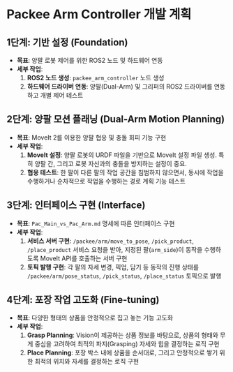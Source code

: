 # Packee Arm Controller 개발 계획

## 1단계: 기반 설정 (Foundation)
- **목표**: 양팔 로봇 제어를 위한 ROS2 노드 및 하드웨어 연동
- **세부 작업**:
  1. **ROS2 노드 생성**: `packee_arm_controller` 노드 생성
  2. **하드웨어 드라이버 연동**: 양팔(Dual-Arm) 및 그리퍼의 ROS2 드라이버를 연동하고 개별 제어 테스트

## 2단계: 양팔 모션 플래닝 (Dual-Arm Motion Planning)
- **목표**: MoveIt 2를 이용한 양팔 협응 및 충돌 회피 기능 구현
- **세부 작업**:
  1. **MoveIt 설정**: 양팔 로봇의 URDF 파일을 기반으로 MoveIt 설정 파일 생성. 특히 양팔 간, 그리고 로봇 자신과의 충돌을 방지하는 설정이 중요.
  2. **협응 테스트**: 한 팔이 다른 팔의 작업 공간을 침범하지 않으면서, 동시에 작업을 수행하거나 순차적으로 작업을 수행하는 경로 계획 기능 테스트

## 3단계: 인터페이스 구현 (Interface)
- **목표**: `Pac_Main_vs_Pac_Arm.md` 명세에 따른 인터페이스 구현
- **세부 작업**:
  1. **서비스 서버 구현**: `/packee/arm/move_to_pose`, `/pick_product`, `/place_product` 서비스 요청을 받아, 지정된 팔(`arm_side`)이 동작을 수행하도록 MoveIt API를 호출하는 서버 구현
  2. **토픽 발행 구현**: 각 팔의 자세 변경, 픽업, 담기 등 동작의 진행 상태를 `/packee/arm/pose_status`, `/pick_status`, `/place_status` 토픽으로 발행

## 4단계: 포장 작업 고도화 (Fine-tuning)
- **목표**: 다양한 형태의 상품을 안정적으로 집고 놓는 기능 고도화
- **세부 작업**:
  1. **Grasp Planning**: Vision이 제공하는 상품 정보를 바탕으로, 상품의 형태와 무게 중심을 고려하여 최적의 파지(Grasping) 자세와 힘을 결정하는 로직 구현
  2. **Place Planning**: 포장 박스 내에 상품을 순서대로, 그리고 안정적으로 쌓기 위한 최적의 위치와 자세를 결정하는 로직 구현
